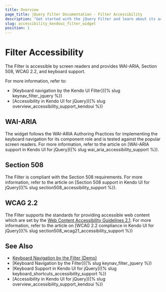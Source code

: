 ```yaml
---
title: Overview
page_title: jQuery Filter Documentation - Filter Accessibility
description: "Get started with the jQuery Filter and learn about its accessibility support for WAI-ARIA, Section 508, and WCAG 2.2."
slug: accessibility_kendoui_filter_widget
position: 1
---
```


# Filter Accessibility

The Filter is accessible by screen readers and provides WAI-ARIA, Section 508, WCAG 2.2, and keyboard support.

For more information, refer to:
* [Keyboard navigation by the Kendo UI Filter]({% slug keynav_filter_jquery %})
* [Accessibility in Kendo UI for jQuery]({% slug overview_accessibility_support_kendoui %})

## WAI-ARIA

The widget follows the WAI-ARIA Authoring Practices for implementing the keyboard navigation for its component role and is tested against the popular screen readers. For more information, refer to the article on [WAI-ARIA support in Kendo UI for jQuery]({% slug wai_aria_accessibility_support %}).

## Section 508

The Filter is compliant with the Section 508 requirements. For more information, refer to the article on [Section 508 support in Kendo UI for jQuery]({% slug section508_accessibility_support %}).

## WCAG 2.2

The Filter supports the standards for providing accessible web content which are set by the [Web Content Accessibility Guidelines 2.1](https://www.w3.org/TR/WCAG/). For more information, refer to the article on [WCAG 2.2 compliance in Kendo UI for jQuery]({% slug section508_wcag21_accessibility_support %})

## See Also

* [Keyboard Navigation by the Filter (Demo)](https://demos.telerik.com/kendo-ui/filter/keyboard-navigation)
* [Keyboard Navigation by the Filter]({% slug keynav_filter_jquery %})
* [Keyboard Support in Kendo UI for jQuery]({% slug keyboard_shortcuts_accessibility_support %})
* [Accessibility in Kendo UI for jQuery]({% slug overview_accessibility_support_kendoui %})
